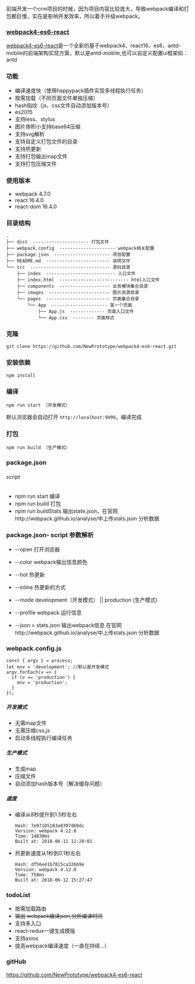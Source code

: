 前端开发一个crm项目的时候，因为项目内容比较庞大，导致webpack编译和打包都巨慢，实在是影响开发效率，所以着手升级webpack。

### [webpack4-es6-react][1]
[webpack4-es6-react][2]是一个全新的基于webpack4、react16、es6、antd-mobile的前端架构实现方案，默认是antd-mobile,也可以自定义配置ui框架如：antd

### 功能
- 编译速度快（使用happypack插件实现多线程执行任务）
- 按需加载（不同页面文件单独压缩）
- hash指纹（js、css文件自动添加版本号）
- es2015
- 支持less、stylus 
- 图片体积小支持base64压缩
- 支持svg解析
- 支持自定义打包文件的目录
- 支持热更新
- 支持打包输出map文件
- 支持打包压缩文件

### 使用版本
- webpack 4.7.0
- react 16.4.0
- react-dom  16.4.0
### 目录结构

```
.
├── dist  --------------------- 打包文件
├── webpack.config  --------------------- webpack相关配置
├── package.json  --------------------- 项目配置
├── README.md  ------------------------ 说明文件
└── src  ------------------------------ 源码目录
    ├── index  -------------------------- 入口文件
    ├── index.html  -------------------------- html入口文件
    ├── components  ------------------- 业务模块集合目录
    ├── images  ----------------------- 图片资源目录
    └── pages  ------------------------ 页面集合目录
        └── App  --------------------- 某一个页面
            ├── App.js  ------------- 页面入口文件
            └── App.css  -------- 页面样式
```

### 克隆
```
git clone https://github.com/NewPrototype/webpack4-es6-react.git
```
### 安装依赖
```
npm install 
```
### 编译

```
npm run start （开发模式）
```
默认浏览器会自动打开 ```http://localhost:9999```，编译完成

### 打包
```
npm run build （生产模式）
```


### package.json

###### script
- npm run start 编译
- npm run build 打包
- npm run buildStats 输出state.json，在官网http://webpack.github.io/analyse/中上传stats.json 分析数据

### package.json- script 参数解析
- --open 打开浏览器

- --color webpack输出信息颜色

- --hot 热更新

- --inline 热更新的方式

- --mode development（开发模式） || production (生产模式)

- --profile webpack 运行信息
- --json > stats.json 输出webpack信息 在官网http://webpack.github.io/analyse/中上传stats.json 分析数据


### webpack.config.js
```
const { argv } = process;
let env = 'development'; //默认是开发模式
argv.forEach(v => {
  if (v == 'production') {
    env = 'production';
  }
});
```
##### 开发模式
- 无需map文件
- 无需压缩css,js
- 启动多线程执行编译任务
##### 生产模式
- 生成map
- 压缩文件
- 自动添加hash版本号（解决缓存问题）

##### 速度
- 编译从8秒提升到1.5秒左右
    ```
    Hash: 7e97185183a8397d60dc
    Version: webpack 4.12.0
    Time: 14830ms
    Built at: 2018-06-11 11:20:01
    ```
- 热更新速度从1秒到0.1秒左右
    ```
    Hash: df56e41b7815ca326b9e
    Version: webpack 4.12.0
    Time: 758ms
    Built at: 2018-06-12 15:27:47
    ```
    
### todoList
- 按需加载路由
- <del>输出 webpack编译json,分析编译时间</del>
- 支持多入口
- react-redux一键生成模版
- 支持axios
- 提高webpack编译速度（一直在持续...）

### gitHub
https://github.com/NewPrototype/webpack4-es6-react



  [1]: https://github.com/NewPrototype/webpack4-es6-react
  [2]: https://github.com/NewPrototype/webpack4-es6-react
  [3]: http://localhost:9999/